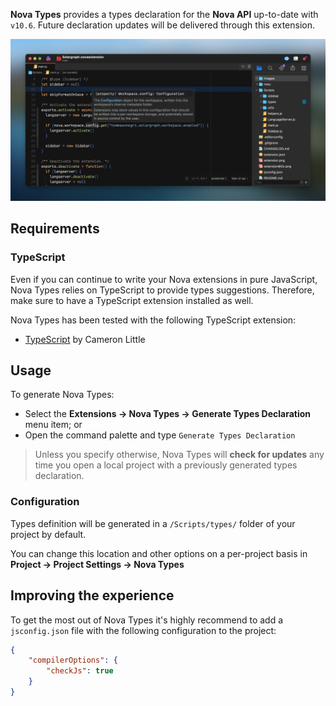 

**Nova Types** provides a types declaration for the **Nova API** up-to-date with `v10.6`. Future declaration updates will be delivered through this extension.

![](https://raw.githubusercontent.com/tommasongr/nova-types/main/misc/preview.png)

## Requirements

### TypeScript

Even if you can continue to write your Nova extensions in pure JavaScript, Nova Types relies on TypeScript to provide types suggestions. Therefore, make sure to have a TypeScript extension installed as well.

Nova Types has been tested with the following TypeScript extension:

- [TypeScript](nova://extension/?id=apexskier.typescript&name=TypeScript) by Cameron Little

## Usage

To generate Nova Types:

- Select the **Extensions → Nova Types → Generate Types Declaration** menu item; or
- Open the command palette and type `Generate Types Declaration`

> Unless you specify otherwise, Nova Types will **check for updates** any time you open a local project with a previously generated types declaration.

### Configuration

Types definition will be generated in a `/Scripts/types/` folder of your project by default.

You can change this location and other options on a per-project basis in **Project → Project Settings → Nova Types**

## Improving the experience

To get the most out of Nova Types it's highly recommend to add a `jsconfig.json` file with the following configuration to the project:

```json
{
	"compilerOptions": {
		"checkJs": true
	}
}
``` 
